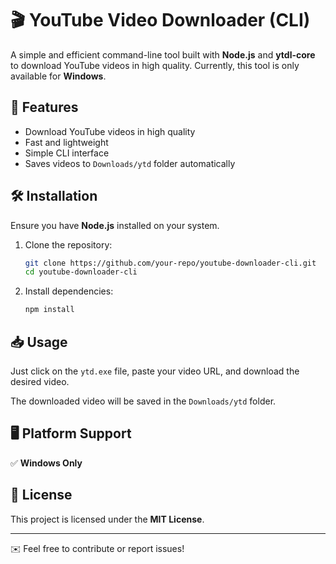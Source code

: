 # 🎬 YouTube Video Downloader (CLI)

A simple and efficient command-line tool built with **Node.js** and **ytdl-core** to download YouTube videos in high quality. Currently, this tool is only available for **Windows**.

## 🚀 Features
- Download YouTube videos in high quality
- Fast and lightweight
- Simple CLI interface
- Saves videos to `Downloads/ytd` folder automatically

## 🛠️ Installation
Ensure you have **Node.js** installed on your system.

1. Clone the repository:
   ```sh
   git clone https://github.com/your-repo/youtube-downloader-cli.git
   cd youtube-downloader-cli
   ```

2. Install dependencies:
   ```sh
   npm install
   ```

## 📥 Usage
Just click on the `ytd.exe` file, paste your video URL, and download the desired video.

The downloaded video will be saved in the `Downloads/ytd` folder.

## 🖥️ Platform Support
✅ **Windows Only**

## 📜 License
This project is licensed under the **MIT License**.

---
✉️ Feel free to contribute or report issues!
